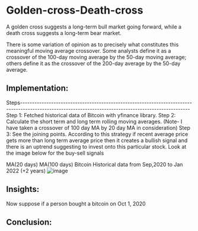 # Golden-cross-Death-cross
A golden cross suggests a long-term bull market going forward, while a death cross suggests a long-term bear market.

There is some variation of opinion as to precisely what constitutes this meaningful moving average crossover. Some analysts define it as a crossover of the 100-day moving average by the 50-day moving average; others define it as the crossover of the 200-day average by the 50-day average.


## Implementation:

Steps-----------------------------------------------------------------------------------------------------------------------------------------------------
Step 1: Fetched historical data of Bitcoin with yfinance library.
Step 2: Calculate the short term and long term rolling moving averages. (Note- I have taken a crossover of 100 day MA by 20 day MA in consideration)
Step 3: See the joining points. According to this strategy if recent average price gets more than long term average price then it creates a bullish signal and there is an uptrend suggesting to invest onto this particular stock. Look at the image below for the buy-sell signals

MA(20 days)
MA(100 days)
Bitcoin Historical data from Sep,2020 to Jan 2022 (+2 years)
![image](https://user-images.githubusercontent.com/73078264/150806878-37c60e44-8b74-4b0e-96ed-5d63f3797156.png)

## Insights:
Now suppose if a person bought a bitcoin on Oct 1, 2020

## Conclusion:

